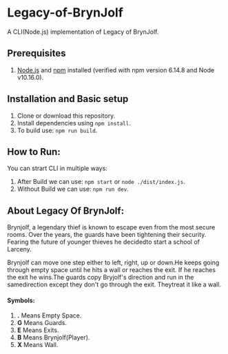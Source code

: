 # Legacy-of-BrynJolf

A CLI(Node.js) implementation of Legacy of BrynJolf.


## Prerequisites

1. [Node.js](https://nodejs.org) and [npm](https://npmjs.com) installed (verified with npm version 6.14.8 and Node v10.16.0).

## Installation and Basic setup
1. Clone or download this repository.
2. Install dependencies using `npm install`.
3. To build use: `npm run build`.

## How to Run:
You can strart CLI in multiple ways:
1. After Build we can use: `npm start` or `node ./dist/index.js`.
2. Without Build we can use: `npm run dev`.

## About Legacy Of BrynJolf:
  Brynjolf, a legendary thief is known to escape even from the most secure rooms. Over the years, the guards have been tightening their security.
  Fearing the future of younger thieves he decidedto start a school of Larceny.
  
  Brynjolf can move one step either to left, right, up or down.He keeps going through empty space until he hits a wall or reaches the exit. If he reaches the exit he wins.The guards copy Bryjolf's direction and run in the samedirection except they don't go through the exit. Theytreat it like a wall.
  #### Symbols:
  1. **.** Means Empty Space.
  2. **G** Means Guards.
  3. **E** Means Exits.
  4. **B** Means Brynjolf(Player).
  5. **X** Means Wall.

